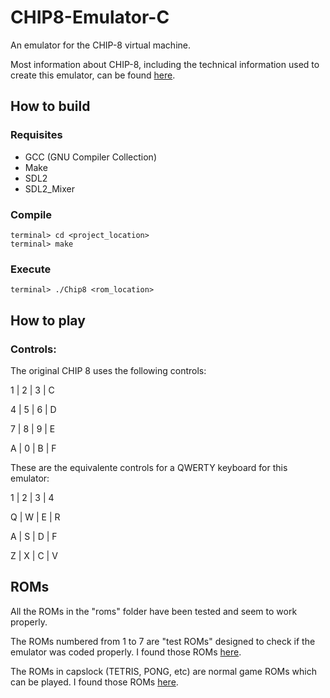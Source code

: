 # CHIP8-Emulator-C
An emulator for the CHIP-8 virtual machine.

Most information about CHIP-8, including the technical information used to create this emulator, can be found [here](https://en.wikipedia.org/wiki/CHIP-8).

## How to build

### Requisites
- GCC (GNU Compiler Collection)
- Make
- SDL2
- SDL2_Mixer 

### Compile

```
terminal> cd <project_location>
terminal> make
```

### Execute

```
terminal> ./Chip8 <rom_location>
```
## How to play

### Controls:
The original CHIP 8 uses the following controls:

1 | 2 | 3 | C 

4 | 5 | 6 | D

7 | 8 | 9 | E

A | 0 | B | F

These are the equivalente controls for a QWERTY keyboard for this emulator:

1 | 2 | 3 | 4

Q | W | E | R

A | S | D | F

Z | X | C | V

## ROMs
All the ROMs in the "roms" folder have been tested and seem to work properly.

The ROMs numbered from 1 to 7 are "test ROMs" designed to check if the emulator was coded properly. I found those ROMs [here](https://github.com/Timendus/chip8-test-suite).

The ROMs in capslock (TETRIS, PONG, etc) are normal game ROMs which can be played. I found those ROMs [here](https://www.zophar.net/pdroms/chip8.html).


